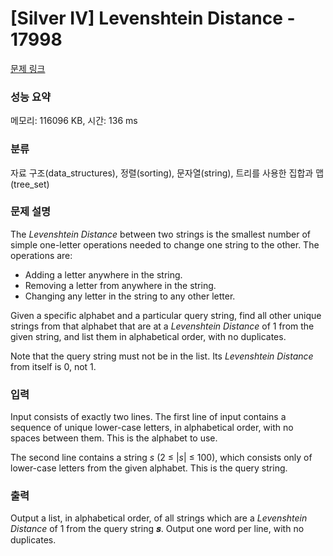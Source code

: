 # [Silver IV] Levenshtein Distance - 17998 

[문제 링크](https://www.acmicpc.net/problem/17998) 

### 성능 요약

메모리: 116096 KB, 시간: 136 ms

### 분류

자료 구조(data_structures), 정렬(sorting), 문자열(string), 트리를 사용한 집합과 맵(tree_set)

### 문제 설명

<p>The <em>Levenshtein Distance</em> between two strings is the smallest number of simple one-letter operations needed to change one string to the other. The operations are:</p>

<ul>
	<li>Adding a letter anywhere in the string.</li>
	<li>Removing a letter from anywhere in the string.</li>
	<li>Changing any letter in the string to any other letter.</li>
</ul>

<p>Given a specific alphabet and a particular query string, find all other unique strings from that alphabet that are at a <em>Levenshtein Distance</em> of 1 from the given string, and list them in alphabetical order, with no duplicates.</p>

<p>Note that the query string must not be in the list. Its <em>Levenshtein Distance</em> from itself is 0, not 1.</p>

### 입력 

 <p>Input consists of exactly two lines. The first line of input contains a sequence of unique lower-case letters, in alphabetical order, with no spaces between them. This is the alphabet to use.</p>

<p>The second line contains a string <em>s</em> (2 ≤ |<em>s</em>| ≤ 100), which consists only of lower-case letters from the given alphabet. This is the query string.</p>

### 출력 

 <p>Output a list, in alphabetical order, of all strings which are a <em>Levenshtein Distance</em> of 1 from the query string 𝒔. Output one word per line, with no duplicates.</p>

